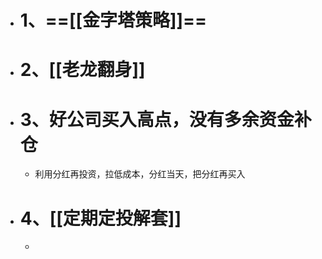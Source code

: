 - # 1、==[[金字塔策略]]==
- # 2、[[老龙翻身]]
- # 3、好公司买入高点，没有多余资金补仓
	- 利用分红再投资，拉低成本，分红当天，把分红再买入
- # 4、[[定期定投解套]]
	-